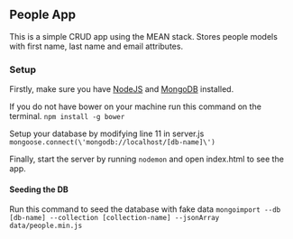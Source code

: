 ## People App
This is a simple CRUD app using the MEAN stack. Stores people models with first name, last
name and email attributes.

### Setup
Firstly, make sure you have [NodeJS](http://nodejs.org/download/) and 
[MongoDB](http://www.mongodb.org/downloads) installed.

If you do not have bower on your machine run this command on the terminal.
```npm install -g bower```

Setup your database by modifying line 11 in server.js
```mongoose.connect(\'mongodb://localhost/[db-name]\')```

Finally, start the server by running `nodemon` and open index.html to see the app.

#### Seeding the DB
Run this command to seed the database with fake data
```mongoimport --db [db-name] --collection [collection-name] --jsonArray data/people.min.js```
